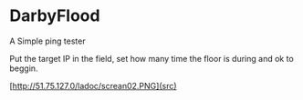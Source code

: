 # DarbyFlood
A Simple ping tester

Put the target IP in the field, set how many time the floor is during and ok to beggin.

[http://51.75.127.0/ladoc/screan02.PNG](src)
